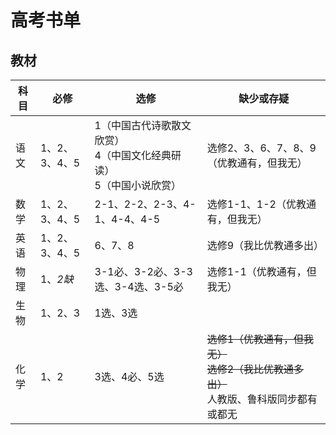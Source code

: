 # 高考书单

## 教材

| 科目 | 必修          | 选修                                                         | 缺少或存疑                                                   |
| ---- | ------------- | ------------------------------------------------------------ | ------------------------------------------------------------ |
| 语文 | 1、2、3、4、5 | 1（中国古代诗歌散文欣赏）<br />4（中国文化经典研读）<br />5（中国小说欣赏） | 选修2、3、6、7、8、9（优教通有，但我无）                     |
| 数学 | 1、2、3、4、5 | 2-1、2-2、2-3、4-1、4-4、4-5                                 | 选修1-1、1-2（优教通有，但我无）                             |
| 英语 | 1、2、3、4、5 | 6、7、8                                                      | 选修9（我比优教通多出）                                      |
| 物理 | 1、*2缺*      | 3-1必、3-2必、3-3选、3-4选、3-5必                            | 选修1-1（优教通有，但我无）                                  |
| 生物 | 1、2、3       | 1选、3选                                                     |                                                              |
| 化学 | 1、2          | 3选、4必、5选                                                | ~~选修1（优教通有，但我无）~~<br />~~选修2（我比优教通多出）~~<br />人教版、鲁科版同步都有或都无 |

